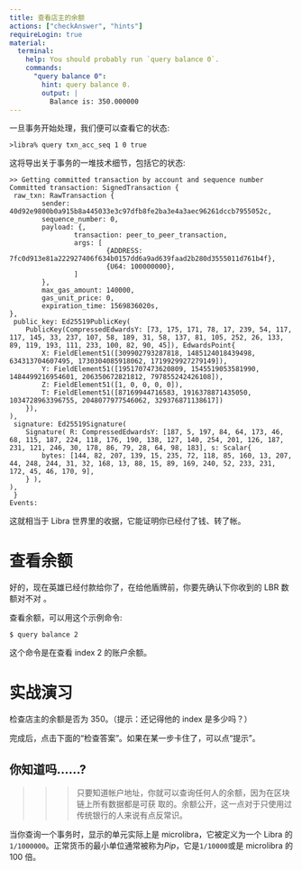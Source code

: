 ```yaml
---
title: 查看店主的余额
actions: ["checkAnswer", "hints"]
requireLogin: true
material:
  terminal:
    help: You should probably run `query balance 0`.
    commands:
      "query balance 0":
        hint: query balance 0.
        output: |
          Balance is: 350.000000
---
```


一旦事务开始处理，我们便可以查看它的状态:

```
>libra% query txn_acc_seq 1 0 true
```

这将导出关于事务的一堆技术细节，包括它的状态:

```
>> Getting committed transaction by account and sequence number
Committed transaction: SignedTransaction {
 raw_txn: RawTransaction {
        sender: 40d92e9800b0a915b8a445033e3c97dfb8fe2ba3e4a3aec96261dccb7955052c,
        sequence_number: 0,
        payload: {,
                transaction: peer_to_peer_transaction,
                args: [
                        {ADDRESS: 7fc0d913e81a222927406f634b0157dd6a9ad639faad2b280d3555011d761b4f},
                        {U64: 100000000},
                ]
        },
        max_gas_amount: 140000,
        gas_unit_price: 0,
        expiration_time: 1569836020s,
},
 public_key: Ed25519PublicKey(
    PublicKey(CompressedEdwardsY: [73, 175, 171, 78, 17, 239, 54, 117, 117, 145, 33, 237, 107, 58, 189, 31, 58, 137, 81, 105, 252, 26, 133,
89, 119, 193, 111, 233, 100, 82, 90, 45]), EdwardsPoint{
        X: FieldElement51([309902793287818, 1485124018439498, 634313704607495, 1730304085918062, 1719929927279149]),
        Y: FieldElement51([1951707473620809, 1545519053581990, 1484499216954601, 206350672821812, 797855242426108]),
        Z: FieldElement51([1, 0, 0, 0, 0]),
        T: FieldElement51([87169944716583, 1916378871435050, 1034728963396755, 2048077977546062, 329376871138617])
    }),
),
 signature: Ed25519Signature(
    Signature( R: CompressedEdwardsY: [187, 5, 197, 84, 64, 173, 46, 68, 115, 187, 224, 118, 176, 190, 138, 127, 140, 254, 201, 126, 187, 231, 121, 246, 30, 178, 86, 79, 28, 64, 98, 183], s: Scalar{
        bytes: [144, 82, 207, 139, 15, 235, 72, 118, 85, 160, 13, 207, 44, 248, 244, 31, 32, 168, 13, 88, 15, 89, 169, 240, 52, 233, 231, 172, 45, 46, 170, 9],
    } ),
),
 }
Events:
```

这就相当于 Libra 世界里的收据，它能证明你已经付了钱、转了帐。

# 查看余额

好的，现在英雄已经付款给你了，在给他盾牌前，你要先确认下你收到的 LBR 数额对不对
。

查看余额，可以用这个示例命令:

```
$ query balance 2
```

这个命令是在查看 index 2 的账户余额。

# 实战演习

检查店主的余额是否为 350。（提示：还记得他的 index 是多少吗？）

完成后，点击下面的“检查答案”。如果在某一步卡住了，可以点“提示”。

## 你知道吗……?

> > > 只要知道帐户地址，你就可以查询任何人的余额，因为在区块链上所有数据都是可获
> > > 取的。余额公开，这一点对于只使用过传统银行的人来说有点反常识。

当你查询一个事务时，显示的单元实际上是 microlibra，它被定义为一个 Libra
的`1/1000000`。正常货币的最小单位通常被称为*Pip*，它是`1/10000`或是 microlibra
的 100 倍。
